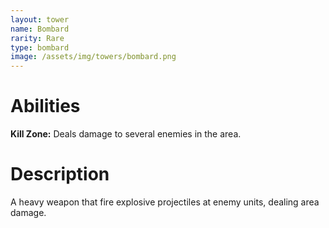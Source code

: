 ```yaml
---
layout: tower
name: Bombard
rarity: Rare
type: bombard
image: /assets/img/towers/bombard.png
---
```


# Abilities

**Kill Zone:** Deals damage to several enemies in the area.

# Description

A heavy weapon that fire explosive projectiles at enemy units, dealing area damage.
